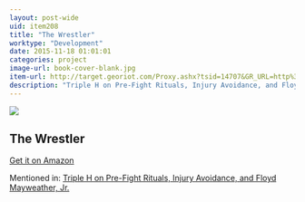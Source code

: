 ```yaml
---
layout: post-wide
uid: item208
title: "The Wrestler"
worktype: "Development"
date: 2015-11-18 01:01:01
categories: project
image-url: book-cover-blank.jpg
item-url: http://target.georiot.com/Proxy.ashx?tsid=14707&GR_URL=http%3A%2F%2Fwww.amazon.com%2FThe-Wrestler-Mickey-Rourke%2Fdp%2FB00274EYKY%2F
description: "Triple H on Pre-Fight Rituals, Injury Avoidance, and Floyd Mayweather, Jr."
---
```

<a href="http://target.georiot.com/Proxy.ashx?tsid=14707&GR_URL=http%3A%2F%2Fwww.amazon.com%2FThe-Wrestler-Mickey-Rourke%2Fdp%2FB00274EYKY%2F" target="blank"><img src="../../../../img/thumbs/book-cover-blank.jpg" class="prod-img"></a>
<h2>The Wrestler</h2>
<p><a href="http://target.georiot.com/Proxy.ashx?tsid=14707&GR_URL=http%3A%2F%2Fwww.amazon.com%2FThe-Wrestler-Mickey-Rourke%2Fdp%2FB00274EYKY%2F" target="blank">Get it on Amazon</a><p>
<p>Mentioned in: <a href="http://fourhourworkweek.com/2015/04/20/triple-h/" target="blank">Triple H on Pre-Fight Rituals, Injury Avoidance, and Floyd Mayweather, Jr.</a></p>
